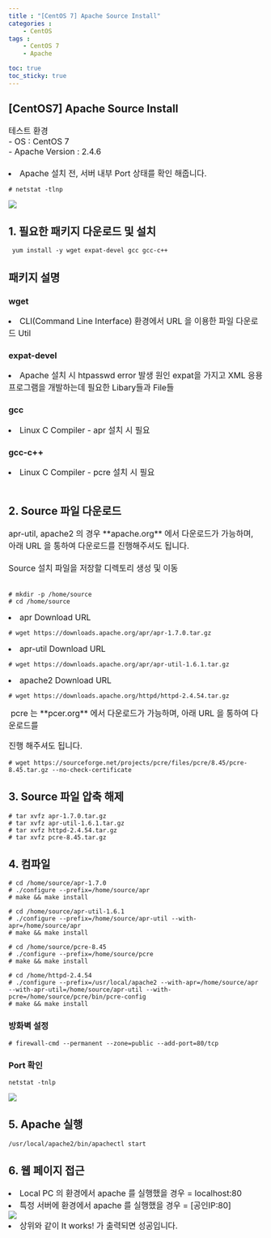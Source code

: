 ```yaml
---
title : "[CentOS 7] Apache Source Install"
categories : 
    - CentOS
tags :
    - CentOS 7
    - Apache

toc: true
toc_sticky: true
---
```


## [CentOS7] Apache Source Install

<div style="font-size:16px;">
테스트 환경<br>
- OS : CentOS 7<br>
- Apache Version : 2.4.6<br><br>
<li>Apache 설치 전, 서버 내부 Port 상태를 확인 해줍니다.</li>
</div>

```
# netstat -tlnp
```

<img src="https://github.com/hyundo0630/hyundo0630.github.io/blob/main/images/CentOS7%20netstat.png?raw=true"><br>

## 1. 필요한 패키지 다운로드 및 설치
```
 yum install -y wget expat-devel gcc gcc-c++
```

## 패키지 설명

### wget
<div style="font-size:16px;">
<li>CLI(Command Line Interface) 환경에서 URL 을 이용한 파일 다운로드 Util</li>
</div>

### expat-devel
<div style="font-size:16px;">
<li>
Apache 설치 시 htpasswd error 발생 원인
expat을 가지고 XML 응용 프로그램을 개발하는데 필요한 Libary들과 File들
</li>
</div>

### gcc
<div style="font-size:16px;">
<li>Linux C Compiler - apr 설치 시 필요</li>
</div>

### gcc-c++
<div style="font-size:16px;">
<li>Linux C Compiler - pcre 설치 시 필요</li><br>
</div>

## 2. Source 파일 다운로드
<div style="font-size:16px;">
apr-util, apache2 의 경우 **apache.org** 에서 다운로드가 가능하며,<br> 아래 URL 을 통하여 다운로드를 진행해주셔도 됩니다.<br><br>
Source 설치 파일을 저장할 디렉토리 생성 및 이동<br><br>
</div>

```
# mkdir -p /home/source
# cd /home/source
```

<div style="font-size:16px;">
<li>apr Download URL</li>
</div>

```
# wget https://downloads.apache.org/apr/apr-1.7.0.tar.gz
```
<div style="font-size:16px;">
<li>apr-util Download URL</li>
</div>

```
# wget https://downloads.apache.org/apr/apr-util-1.6.1.tar.gz
```
<div style="font-size:16px;">
<li> apache2 Download URL</li>
</div>

```
# wget https://downloads.apache.org/httpd/httpd-2.4.54.tar.gz
```

<div style="font-size:16px;">
&nbsp;pcre 는 **pcer.org** 에서 다운로드가 가능하며, 아래 URL 을 통하여 다운로드를<p> 진행 해주셔도 됩니다.</p>
</div>

```
# wget https://sourceforge.net/projects/pcre/files/pcre/8.45/pcre-8.45.tar.gz --no-check-certificate
```

## 3. Source 파일 압축 해제

```
# tar xvfz apr-1.7.0.tar.gz
# tar xvfz apr-util-1.6.1.tar.gz
# tar xvfz httpd-2.4.54.tar.gz
# tar xvfz pcre-8.45.tar.gz
```

## 4. 컴파일

```
# cd /home/source/apr-1.7.0
# ./configure --prefix=/home/source/apr
# make && make install
```

```
# cd /home/source/apr-util-1.6.1
# ./configure --prefix=/home/source/apr-util --with-apr=/home/source/apr
# make && make install
```

```
# cd /home/source/pcre-8.45
# ./configure --prefix=/home/source/pcre
# make && make install
```

```
# cd /home/httpd-2.4.54
# ./configure --prefix=/usr/local/apache2 --with-apr=/home/source/apr --with-apr-util=/home/source/apr-util --with-pcre=/home/source/pcre/bin/pcre-config
# make && make install
```

### 방화벽 설정

```
# firewall-cmd --permanent --zone=public --add-port=80/tcp
```

### Port 확인

```
netstat -tnlp
```

<img src="https://raw.githubusercontent.com/hyundo0630/hyundo0630.github.io/59b404f42b98ab7b42acb7d7fdfe151b86d9fa6d/images/apache%20Port.png">

## 5. Apache 실행

```
/usr/local/apache2/bin/apachectl start
```

## 6. 웹 페이지 접근

<div style="font-size:16px;">
<li> Local PC 의 환경에서 apache 를 실행했을 경우 = localhost:80</li>
<li> 특정 서버에 환경에서 apache 를 실행했을 경우 = [공인IP:80]</li>
</div>

<img src="https://github.com/hyundo0630/hyundo0630.github.io/blob/main/images/apache%20web%20page.png?raw=true">

<div style="font-size:16px;">
<li> 상위와 같이 It works! 가 출력되면 성공입니다. </li>

